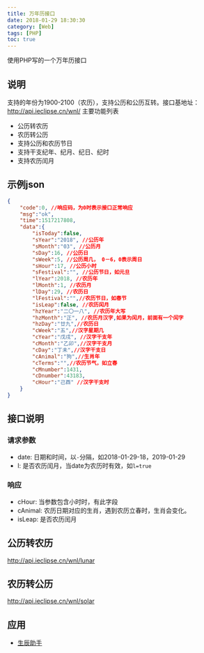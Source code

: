 ```yaml
---
title: 万年历接口
date: 2018-01-29 18:30:30
category: [Web]
tags: [PHP]
toc: true
---
```


使用PHP写的一个万年历接口

## 说明
支持的年份为1900-2100（农历），支持公历和公历互转。接口基地址：http://api.ieclipse.cn/wnl/ 主要功能列表

- 公历转农历
- 农历转公历
- 支持公历和农历节日
- 支持干支纪年、纪月、纪日、纪时
- 支持农历闰月

## 示例json

``` json
{
    "code":0, //响应码，为0时表示接口正常响应
    "msg":"ok",
    "time":1517217808,
    "data":{
        "isToday":false,
        "sYear":"2018", //公历年
        "sMonth":"03", //公历月
        "sDay":16, //公历日
        "sWeek":5, //公历周几， 0－6，0表示周日
        "sHour":17, //公历小时
        "sFestival":"", //公历节日，如元旦
        "lYear":2018, //农历年
        "lMonth":1, //农历月
        "lDay":29, //农历日
        "lFestival":"",//农历节日，如春节
        "isLeap":false, //农历闰月
        "hzYear":"二〇一八", //农历年大写
        "hzMonth":"正", //农历月汉字,如果为闰月，前面有一个闰字
        "hzDay":"廿九",//农历日
        "cWeek":"五",//汉字星期几
        "cYear":"戊戌", //汉字干支年
        "cMonth":"乙卯",//汉字干支月
        "cDay":"丁未",//汉字干支日
        "cAnimal":"狗",//生肖年
        "cTerms":"",//农历节气，如立春
        "cMnumber":1431,
        "cDnumber":43183,
        "cHour":"己酉" //汉字干支时
    } 
}
```

## 接口说明
### 请求参数
- date: 日期和时间，以`-`分隔，如2018-01-29-18，2019-01-29
- l: 是否农历闰月，当date为农历时有效，如`l=true`

### 响应
- cHour: 当参数包含小时时，有此字段
- cAnimal: 农历日期对应的生肖，遇到农历立春时，生肖会变化。
- isLeap: 是否农历闰月

## 公历转农历
http://api.ieclipse.cn/wnl/lunar

## 农历转公历
http://api.ieclipse.cn/wnl/solar

## 应用
- [生辰助手](http://www.ieclipse.cn/birthday-tool)